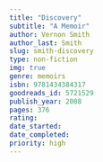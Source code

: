 ```yaml
---
title: "Discovery"
subtitle: "A Memoir"
author: Vernon Smith
author_last: Smith
slug: smith-discovery
type: non-fiction
img: true
genre: memoirs
isbn: 9781434384317
goodreads_id: 5721529
publish_year: 2008
pages: 376
rating: 
date_started:
date_completed:
priority: high
---
```

